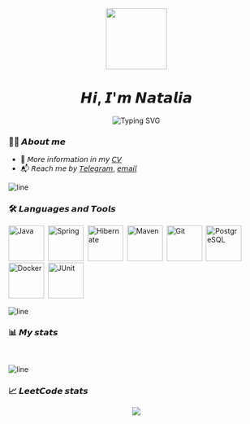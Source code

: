 <div id="header" align="center">
  <img src="https://media.giphy.com/media/v1.Y2lkPTc5MGI3NjExZGR0c3cybmRoM2h4bG0xOGJmZDBpZmgyNWswOHNhdG5vdjhzYjI3byZlcD12MV9pbnRlcm5hbF9naWZfYnlfaWQmY3Q9cw/mQVGgQvPdjYc45XAXo/giphy.gif" width="120"/>
  <h1>𝙃𝙞, 𝙄'𝙢 𝙉𝙖𝙩𝙖𝙡𝙞𝙖</h1>
</div>

<div id="header" align="center" href="https://git.io/typing-svg" ><img src="https://readme-typing-svg.herokuapp.com?font=Fira+Code&size=30&pause=1000&color=2F81F7&center=true&vCenter=true&width=620&height=45&lines=%F0%9D%99%85%F0%9D%99%96%F0%9D%99%AB%F0%9D%99%96+%F0%9D%99%99%F0%9D%99%9A%F0%9D%99%AB%F0%9D%99%9A%F0%9D%99%A1%F0%9D%99%A4%F0%9D%99%A5%F0%9D%99%9A%F0%9D%99%A7+%F0%9D%99%9B%F0%9D%99%A7%F0%9D%99%A4%F0%9D%99%A2+%F0%9D%99%89%F0%9D%99%A4%F0%9D%99%AB%F0%9D%99%A4%F0%9D%99%A8%F0%9D%99%9E%F0%9D%99%97%F0%9D%99%9E%F0%9D%99%A7%F0%9D%99%A8%F0%9D%99%A0" alt="Typing SVG" /></div>

### 👨‍💻 𝘼𝙗𝙤𝙪𝙩 𝙢𝙚
- 📄 𝘔𝘰𝘳𝘦 𝘪𝘯𝘧𝘰𝘳𝘮𝘢𝘵𝘪𝘰𝘯 𝘪𝘯 𝘮𝘺 [𝘊𝘝](https://novosibirsk.hh.ru/applicant/resumes/view?resume=0cc10fd7ff0be9e3a10039ed1f39727a6c3051)
- 📬 𝘙𝘦𝘢𝘤𝘩 𝘮𝘦 𝘣𝘺 [𝘛𝘦𝘭𝘦𝘨𝘳𝘢𝘮](https://t.me/Natalia_Chuklina), [𝘦𝘮𝘢𝘪𝘭](natal1a.chuklina@yandex.ru)

![line](https://capsule-render.vercel.app/api?type=rect&color=2F81F7&height=3)

### 🛠️ 𝙇𝙖𝙣𝙜𝙪𝙖𝙜𝙚𝙨 𝙖𝙣𝙙 𝙏𝙤𝙤𝙡𝙨
<img src="https://cdn.jsdelivr.net/gh/devicons/devicon/icons/java/java-original-wordmark.svg" title="Java" width="70" height="70"/>&nbsp;
<img src="https://cdn.jsdelivr.net/gh/devicons/devicon/icons/spring/spring-original-wordmark.svg" title="Spring" width="70" height="70"/>&nbsp;
<img src="https://cdn.simpleicons.org/hibernate" title="Hibernate" width="70" height="70"/>&nbsp;
<img src="https://cdn.simpleicons.org/apachemaven" title="Maven" width="70" height="70"/>&nbsp;
<img src="https://cdn.jsdelivr.net/gh/devicons/devicon/icons/git/git-plain.svg" title="Git" width="70" height="70"/>&nbsp;
<img src="https://cdn.jsdelivr.net/gh/devicons/devicon/icons/postgresql/postgresql-original.svg" title="PostgreSQL" width="70" height="70"/>&nbsp;
<img src="https://cdn.jsdelivr.net/gh/devicons/devicon/icons/docker/docker-plain-wordmark.svg" title="Docker" width="70" height="70"/>&nbsp;
<img src="https://cdn.simpleicons.org/junit5" title="JUnit" width="70" height="70"/>&nbsp;

![line](https://capsule-render.vercel.app/api?type=rect&color=2F81F7&height=3)

### 📊 𝙈𝙮 𝙨𝙩𝙖𝙩𝙨
<div id="stat" align="center">
    <img src="http://github-profile-summary-cards.vercel.app/api/cards/profile-details?username=Natal1a-Chuklina&theme=tokyonight" alt=""/>
    <img src="http://github-profile-summary-cards.vercel.app/api/cards/most-commit-language?username=Natal1a-Chuklina&theme=tokyonight" alt=""/>
     <img src="http://github-profile-summary-cards.vercel.app/api/cards/stats?username=Natal1a-Chuklina&theme=tokyonight" alt=""/>
</div>

![line](https://capsule-render.vercel.app/api?type=rect&color=2F81F7&height=3)

### 📈 𝙇𝙚𝙚𝙩𝘾𝙤𝙙𝙚 𝙨𝙩𝙖𝙩𝙨
<div id="stat" align="center">
    <img src="https://leetcode-stats-six.vercel.app/api?username=Natalia&theme=dark">
</div>
